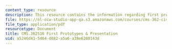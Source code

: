 ```yaml
---
content_type: resource
description: This resource contains the information regarding first prototypes & presentation.
file: https://ol-ocw-studio-app-qa.s3.amazonaws.com/courses/cms-362-civic-media-codesign-studio-spring-2016/a5246d415464d682a5a6a38e6280143d_MITCMS_362S16_FirstProto.pdf
file_type: application/pdf
resourcetype: Document
title: CMS.362S16 First Prototypes & Presentation
uid: a5246d41-5464-d682-a5a6-a38e6280143d
---
```

